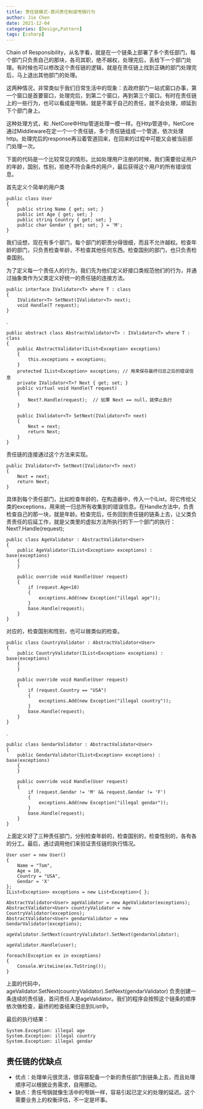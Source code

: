 ```yaml
---
title: 责任链模式-首问责任制或甩锅行为
author: Jie Chen
date: 2021-12-04
categories: [Design,Pattern]
tags: [csharp]
---
```


Chain of Responsibility，从名字看，就是在一个链条上部署了多个责任部门，每个部门只负责自己的那块，各司其职，绝不越权，处理完后，丢给下一个部门处理。有时候也可以修改这个责任链的逻辑，就是在责任链上找到正确的部门处理完后，马上退出其他部门的处理。

这两种情况，非常类似于我们日常生活中的现象：去政府部门一站式窗口办事，第一个窗口是首要窗口，处理完后，到第二个窗口，再到第三个窗口。有时在责任链上的一些行为，也可以看成是甩锅，就是不属于自己的责任，就不会处理，顺延到下个部门身上。

这种处理方式，和 .NetCore中Http管道处理一模一样。在Http管道中，NetCore通过Middleware在定一个一个责任链，多个责任链组成一个管道，依次处理http。处理完后的response再沿着管道回来，在回来的过程中可能又会被当前部门处理一次。

下面的代码是一个比较常见的情形。比如处理用户注册的时候，我们需要验证用户的年龄，国别，性别，拒绝不符合条件的用户，最后获得这个用户的所有错误信息。

首先定义个简单的用户类

~~~
public class User
{
    public string Name { get; set; }
    public int Age { get; set; }
    public string Country { get; set; }
    public char Gendar { get; set; } = 'M';
}
~~~

我们设想，现在有多个部门，每个部门的职责分得很细，而且不允许越权。检查年龄的部门，只负责检查年龄，不检查其他任何东西。检查国别的部门，也只负责检查国别。

为了定义每一个责任人的行为，我们先为他们定义好接口类规范他们的行为，并通过抽象类作为父类定义好统一的责任链的连接方法。

~~~
public interface IValidator<T> where T : class
{
    IValidator<T> SetNext(IValidator<T> next);
    void Handle(T request);
}
~~~
.
~~~
public abstract class AbstractValidator<T> : IValidator<T> where T : class
{
    public AbstractValidator(IList<Exception> exceptions)
    {
        this.exceptions = exceptions;
    }
    protected IList<Exception> exceptions; // 用来保存最终归总之后的错误信息
    private IValidator<T>? Next { get; set; }
    public virtual void Handle(T request)
    {
        Next?.Handle(request);  // 如果 Next == null，就停止执行
    }

    public IValidator<T> SetNext(IValidator<T> next)
    {
        Next = next;
        return Next;
    }
}
~~~

责任链的连接通过这个方法来实现。

~~~
public IValidator<T> SetNext(IValidator<T> next)
{
	Next = next;
	return Next;
}
~~~

具体到每个责任部门，比如检查年龄的，在构造器中，传入一个IList<Exception>，将它传给父类的exceptions，用来统一归总所有收集到的错误信息。在Handle方法中，负责检查自己的那一块，就是年龄。检查完后，任务回到责任链的链条上去，让父类负责责任的后延工作，就是父类里的虚拟方法所执行的下一个部门的执行： Next?.Handle(request);

~~~
public class AgeValidator : AbstractValidator<User>
{
    public AgeValidator(IList<Exception> exceptions) : base(exceptions)
    {
    }

    public override void Handle(User request)
    {
        if (request.Age<18)
        {
            exceptions.Add(new Exception("illegal age"));
        }
        base.Handle(request);
    }
}
~~~

对应的，检查国别和性别，也可以做类似的检查。

~~~
public class CountryValidator : AbstractValidator<User>
{
    public CountryValidator(IList<Exception> exceptions) : base(exceptions)
    {
    }

    public override void Handle(User request)
    {
        if (request.Country == "USA")
        {
            exceptions.Add(new Exception("illegal country"));
        }
        base.Handle(request);
    }
}
~~~
.
~~~
public class GendarValidator : AbstractValidator<User>
{
    public GendarValidator(IList<Exception> exceptions) : base(exceptions)
    {
    }

    public override void Handle(User request)
    {
        if (request.Gendar != 'M' && request.Gendar != 'F')
        {
            exceptions.Add(new Exception("illegal gendar"));
        }
        base.Handle(request);
    }
}
~~~

上面定义好了三种责任部门，分别检查年龄的，检查国别的，检查性别的，各有各的分工。最后，通过调用他们来验证责任链的执行情况。

~~~
User user = new User()
{
	Name = "Tom",
	Age = 10,
	Country = "USA",
	Gendar = 'X'
};
IList<Exception> exceptions = new List<Exception>{ };

AbstractValidator<User> ageValidator = new AgeValidator(exceptions);
AbstractValidator<User> countryValidator = new CountryValidator(exceptions);
AbstractValidator<User> gendarValidator = new GendarValidator(exceptions);

ageValidator.SetNext(countryValidator).SetNext(gendarValidator);

ageValidator.Handle(user);

foreach(Exception ex in exceptions)
{
	Console.WriteLine(ex.ToString());
}
~~~

上面的代码中，ageValidator.SetNext(countryValidator).SetNext(gendarValidator) 负责创建一条连续的责任链，首问责任人是ageValidator。我们的程序会按照这个链条的顺序依次做检查，最终的检查结果归总到IList<Exception>中。

最后的执行结果：

~~~
System.Exception: illegal age
System.Exception: illegal country
System.Exception: illegal gendar
~~~

## 责任链的优缺点

* 优点：处理单元很灵活，很容易配备一个新的责任部门到链条上去，而且处理顺序可以根据业务需求，自用挪动。
* 缺点：责任甩锅就像生活中的甩锅一样，容易引起已定义的处理的延迟。这个需要业务上的权衡评估，不一定是坏事。

